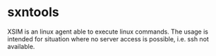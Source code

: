 # sxntools
XSIM is an linux agent able to execute linux commands. The usage is intended for situation where no server access is possible, i.e. ssh not available.
